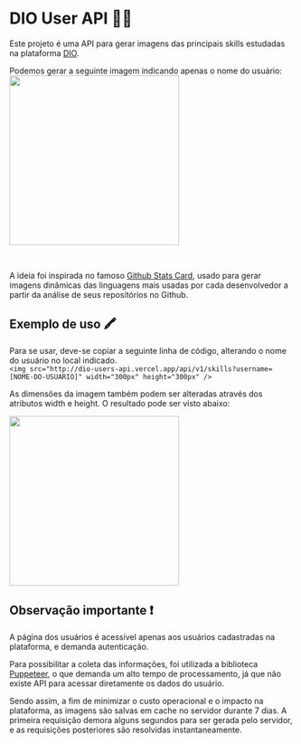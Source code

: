 # DIO User API 🐱‍🐉

Este projeto é uma API para gerar imagens das principais skills estudadas na plataforma [DIO](https://web.dio.me).

Podemos gerar a seguinte imagem indicando apenas o nome do usuário:  
<img src="http://dio-users-api.vercel.app/api/v1/skills?username=pedro_h_teles" width="300px" height="300px" />

<br />

A ideia foi inspirada no famoso [Github Stats Card](https://github.com/anuraghazra/github-readme-stats), usado para gerar imagens dinâmicas das linguagens mais usadas por cada desenvolvedor a partir da análise de seus repositórios no Github.

## Exemplo de uso 🖍

Para se usar, deve-se copiar a seguinte linha de código, alterando o nome do usuário no local indicado.  
`<img src="http://dio-users-api.vercel.app/api/v1/skills?username=[NOME-DO-USUARIO]" width="300px" height="300px" />`

As dimensões da imagem também podem ser alteradas através dos atributos width e height. O resultado pode ser visto abaixo:

<img src="http://dio-users-api.vercel.app/api/v1/skills?username=pedro_h_teles" width="300px" height="300px" />

## Observação importante ❗

A página dos usuários é acessível apenas aos usuários cadastradas na plataforma, e demanda autenticação.

Para possibilitar a coleta das informações, foi utilizada a biblioteca [Puppeteer](https://pptr.dev/), o que demanda um alto tempo de processamento, já que não existe API para acessar diretamente os dados do usuário.

Sendo assim, a fim de minimizar o custo operacional e o impacto na plataforma, as imagens são salvas em cache no servidor durante 7 dias. A primeira requisição demora alguns segundos para ser gerada pelo servidor, e as requisições posteriores são resolvidas instantaneamente.

